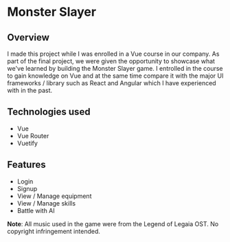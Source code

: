 # Monster Slayer

## Overview
I made this project while I was enrolled in a Vue course in our company. As part of the final project, we were given the opportunity to showcase what we've learned by building the Monster Slayer game. I entrolled in the course to gain knowledge on Vue and at the same time compare it with the major UI frameworks / library such as React and Angular which I have experienced with in the past.

## Technologies used
- Vue
- Vue Router
- Vuetify

## Features
- Login
- Signup
- View / Manage equipment
- View / Manage skills
- Battle with AI

**Note**: All music used in the game were from the Legend of Legaia OST. No copyright infringement intended.

